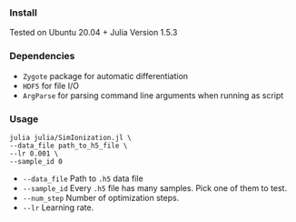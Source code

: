 ### Install

Tested on Ubuntu 20.04 + Julia Version 1.5.3

### Dependencies

- `Zygote` package for automatic differentiation
- `HDF5` for file I/O
- `ArgParse` for parsing command line arguments when running as script

### Usage

```
julia julia/SimIonization.jl \
--data_file path_to_h5_file \
--lr 0.001 \
--sample_id 0
```

  - `--data_file` Path to `.h5` data file
  - `--sample_id` Every `.h5` file has many samples. Pick one of them to test.
  - `--num_step` Number of optimization steps.
  - `--lr` Learning rate.
